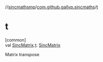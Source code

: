 //[sincmathsmp](../../index.md)/[com.github.gallvp.sincmaths](index.md)/[t](t.md)

# t

[common]\
val [SincMatrix](-sinc-matrix/index.md).[t](t.md): [SincMatrix](-sinc-matrix/index.md)

Matrix transpose
